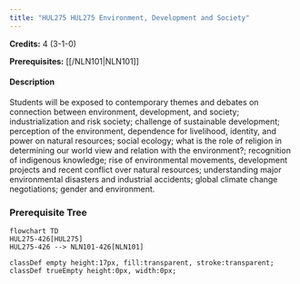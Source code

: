 ```yaml
---
title: "HUL275 HUL275 Environment, Development and Society"
---
```

**Credits:** 4 (3-1-0)

**Prerequisites:** [[/NLN101|NLN101]]

#### Description
Students will be exposed to contemporary themes and debates on connection between environment, development, and society; industrialization and risk society; challenge of sustainable development; perception of the environment, dependence for livelihood, identity, and power on natural resources; social ecology; what is the role of religion in determining our world view and relation with the environment?; recognition of indigenous knowledge; rise of environmental movements, development projects and recent conflict over natural resources; understanding major environmental disasters and industrial accidents; global climate change negotiations; gender and environment.

### Prerequisite Tree

```mermaid
flowchart TD
HUL275-426[HUL275]
HUL275-426 --> NLN101-426[NLN101]

classDef empty height:17px, fill:transparent, stroke:transparent;
classDef trueEmpty height:0px, width:0px;
```